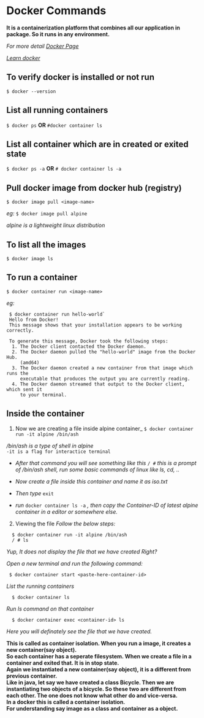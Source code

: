 # Docker Commands
 
**It is a containerization platform that combines all our application in package. So it runs in any environment.**
 
_For more detail [Docker Page](https://www.docker.com)_

_[Learn docker](https://training.play-with-docker.com)_

## To verify docker is installed or not run
 ```$ docker --version```

## List all **running** containers
 ```$ docker ps```  **OR**  ```#docker container ls```

## List all container which are in **created** or **exited** state
 ```$ docker ps -a```  **OR**  ```# docker container ls -a```

## Pull docker image from docker hub (registry)
 ```$ docker image pull <image-name>```

_eg:_
 ```$ docker image pull alpine```

_alpine is a lightweight linux distribution_


## To list all the images
 ```$ docker image ls```

## To run a container
 ```$ docker container run <image-name>```

_eg:_
 ```
  $ docker container run hello-world`
  Hello from Docker!
  This message shows that your installation appears to be working correctly.

  To generate this message, Docker took the following steps:
   1. The Docker client contacted the Docker daemon.
   2. The Docker daemon pulled the "hello-world" image from the Docker Hub.
      (amd64)
   3. The Docker daemon created a new container from that image which runs the
      executable that produces the output you are currently reading.
   4. The Docker daemon streamed that output to the Docker client, which sent it
      to your terminal.
 ```

## Inside the container
1. Now we are creating a file inside alpine container_
```$ docker container run -it alpine /bin/ash```

  _/bin/ash is a type of shell in alpine_ <br>
  `-it is a flag for interactice terminal`

 - _After that command you will see something like this_ `/ #` _this is a prompt of /bin/ash shell, run some basic  commands of linux like ls, cd, .._

 - _Now create a file inside this container and name it as iso.txt_
 - _Then type_ `exit`

 - _run_ `docker container ls -a` _, then copy the Container-ID of latest alpine container in a editor or somewhere else._

2. Viewing the file
  _Follow the below steps:_
```
  $ docker container run -it alpine /bin/ash
  / # ls 
```

  _Yup, It does not display the file that we have created Right?_

  _Open a new terminal and run the following command:_

```
 $ docker container start <paste-here-container-id>
```

  _List the running containers_

```
  $ docker container ls 
```
  _Run ls command on that container_

```
  $ docker container exec <container-id> ls
```
  _Here you will definately see the file that we have created._

**This is called as container isolation. When you run a image, it creates a new container(say object).**<br>
**So each container has a seperate filesystem. When we create a file in a container and exited that. It is in stop state.**<br>
**Again we instantiated a new container(say object), it is a different from previous container.**<br>
**Like in java, let say we have created a class Bicycle. Then we are instantiating two objects of a bicycle. So these two are different from each other. The one does not know what other do and vice-versa.**<br>
**In a docker this is called a container isolation.**<br>
**For understanding say image as a class and container as a object.**<br>
